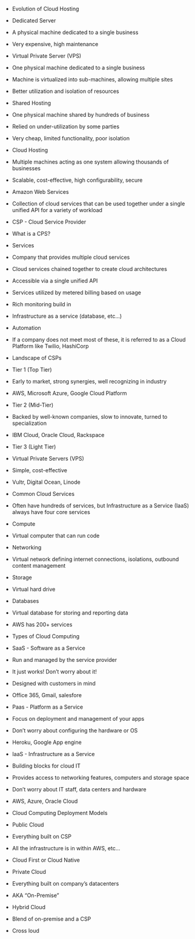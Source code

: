 -   Evolution of Cloud Hosting
    

-   Dedicated Server
    

-   A physical machine dedicated to a single business
    
-   Very expensive, high maintenance
    

-   Virtual Private Server (VPS)
    

-   One physical machine dedicated to a single business
    
-   Machine is virtualized into sub-machines, allowing multiple sites
    
-   Better utilization and isolation of resources
    

-   Shared Hosting
    

-   One physical machine shared by hundreds of business
    
-   Relied on under-utilization by some parties
    
-   Very cheap, limited functionality, poor isolation
    

-   Cloud Hosting
    

-   Multiple machines acting as one system allowing thousands of businesses 
    
-   Scalable, cost-effective, high configurability, secure
    

-   Amazon Web Services
    

-   Collection of cloud services that can be used together under a single unified API for a variety of workload
    
-   CSP - Cloud Service Provider
    

-   What is a CPS?
    

-   Services
    

-   Company that provides multiple cloud services
    
-   Cloud services chained together to create cloud architectures
    
-   Accessible via a single unified API
    
-   Services utilized by metered billing based on usage
    
-   Rich monitoring build in
    
-   Infrastructure as a service (database, etc…)
    
-   Automation 
    

-   If a company does not meet most of these, it is referred to as a Cloud Platform like Twilio, HashiCorp
    

-   Landscape of CSPs
    

-   Tier 1 (Top Tier)
    

-   Early to market, strong synergies, well recognizing in industry
    
-   AWS, Microsoft Azure, Google Cloud Platform
    

-   Tier 2 (Mid-Tier)
    

-   Backed by well-known companies, slow to innovate, turned to specialization
    
-   IBM Cloud, Oracle Cloud, Rackspace
    

-   Tier 3 (Light Tier)
    

-   Virtual Private Servers (VPS)
    
-   Simple, cost-effective
    
-   Vultr, Digital Ocean, Linode
    

-   Common Cloud Services
    

-   Often have hundreds of services, but Infrastructure as a Service (IaaS) always have four core services
    

-   Compute
    

-   Virtual computer that can run code
    

-   Networking
    

-   Virtual network defining internet connections, isolations, outbound content management
    

-   Storage
    

-   Virtual hard drive 
    

-   Databases
    

-   Virtual database for storing and reporting data
    

-   AWS has 200+ services
    

-   Types of Cloud Computing
    

-   SaaS - Software as a Service
    

-   Run and managed by the service provider
    
-   It just works! Don’t worry about it!
    
-   Designed with customers in mind
    
-   Office 365, Gmail, salesfore
    

-   Paas - Platform as a Service
    

-   Focus on deployment and management of your apps
    
-   Don’t worry about configuring the hardware or OS
    
-   Heroku, Google App engine
    

-   IaaS - Infrastructure as a Service
    

-   Building blocks for cloud IT
    
-   Provides access to networking features, computers and storage space
    
-   Don’t worry about IT staff, data centers and hardware
    
-   AWS, Azure, Oracle Cloud
    

-   Cloud Computing Deployment Models
    

-   Public Cloud
    

-   Everything built on CSP
    
-   All the infrastructure is in within AWS, etc…
    
-   Cloud First or Cloud Native
    

-   Private Cloud
    

-   Everything built on company’s datacenters 
    
-   AKA “On-Premise”
    

-   Hybrid Cloud
-   Blend of on-premise and a CSP
-   Cross loud